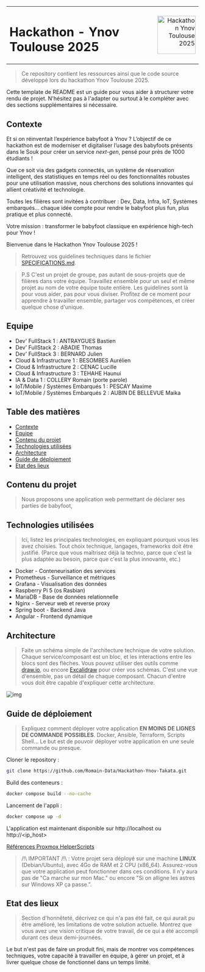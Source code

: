 <table width="100%" border="0" cellspacing="0" cellpadding="0">
<tr>
<td align="left"><h1>Hackathon - Ynov Toulouse 2025</h1></td>
<td align="right"><img src="ressources/logo.png" alt="Hackathon Ynov Toulouse 2025" width="100"/></td>
</tr>
</table>

> Ce repository contient les ressources ainsi que le code source développé lors du hackathon Ynov Toulouse 2025.

Cette template de README est un guide pour vous aider à structurer votre rendu de projet. N'hésitez pas à l'adapter ou surtout à le compléter avec des sections supplémentaires si nécessaire.

## Contexte

Et si on réinventait l’expérience babyfoot à Ynov ? L’objectif de ce hackathon est de moderniser et digitaliser l’usage des babyfoots présents dans le Souk pour créer un service _next-gen_, pensé pour près de 1000 étudiants !

Que ce soit via des gadgets connectés, un système de réservation intelligent, des statistiques en temps réel ou des fonctionnalités robustes pour une utilisation massive, nous cherchons des solutions innovantes qui allient créativité et technologie.

Toutes les filières sont invitées à contribuer : Dev, Data, Infra, IoT, Systèmes embarqués… chaque idée compte pour rendre le babyfoot plus fun, plus pratique et plus connecté.

Votre mission : transformer le babyfoot classique en expérience high-tech pour Ynov !

Bienvenue dans le Hackathon Ynov Toulouse 2025 !

> Retrouvez vos guidelines techniques dans le fichier [SPECIFICATIONS.md](./SPECIFICATIONS.md).

> P.S C'est un projet de groupe, pas autant de sous-projets que de filières dans votre équipe. Travaillez ensemble pour un seul et même projet au nom de votre équipe toute entière. Les guidelines sont là pour vous aider, pas pour vous diviser. Profitez de ce moment pour apprendre à travailler ensemble, partager vos compétences, et créer quelque chose d'unique.

## Equipe

- Dev' FullStack 1 : ANTRAYGUES Bastien
- Dev' FullStack 2 : ABADIE Thomas
- Dev' FullStack 3 : BERNARD Julien
- Cloud & Infrastructure 1 : BESOMBES Aurélien
- Cloud & Infrastructure 2 : CENAC Lucille
- Cloud & Infrastructure 3 : TEHAHE Haunui
- IA & Data 1 : COLLERY Romain (porte parole)
- IoT/Mobile / Systèmes Embarqués 1 : PESCAY Maxime
- IoT/Mobile / Systèmes Embarqués 2 : AUBIN DE BELLEVUE Maika


## Table des matières

- [Contexte](#contexte)
- [Equipe](#equipe)
- [Contenu du projet](#contenu-du-projet)
- [Technologies utilisées](#technologies-utilisées)
- [Architecture](#architecture)
- [Guide de déploiement](#guide-de-déploiement)
- [Etat des lieux](#etat-des-lieux)

## Contenu du projet

> Nous proposons une application web permettant de déclarer ses parties de babyfoot,   

## Technologies utilisées

> Ici, listez les principales technologies, en expliquant pourquoi vous les avez choisies. Tout choix technique, langages, frameworks doit être justifié. (Parce que vous maîtrisez déjà la techno, parce que c'est la plus adaptée au besoin, parce que c'est la plus innovante, etc.)

- Docker - Conteneurisation des services
- Prometheus - Surveillance et métriques
- Grafana - Visualisation des données
- Raspberry Pi 5 (os Rasbian)
- MariaDB - Base de données relationnelle
- Nginx - Serveur web et reverse proxy
- Spring boot - Backend Java
- Angular - Frontend dynamique

## Architecture

> Faite un schéma simple de l'architecture technique de votre solution. Chaque service/composant est un bloc, et les interactions entre les blocs sont des flèches. Vous pouvez utiliser des outils comme [draw.io](https://app.diagrams.net/), ou encore [Excalidraw](https://excalidraw.com/) pour créer vos schémas. C'est une vue d'ensemble, pas un détail de chaque composant. Chacun d'entre vous doit être capable d'expliquer cette architecture.

![img](ressources/schéma%20infra-2.png)

## Guide de déploiement

> Expliquez comment déployer votre application **EN MOINS DE LIGNES DE COMMANDE POSSIBLES**. Docker, Ansible, Terraform, Scripts Shell... Le but est de pouvoir déployer votre application en une seule commande ou presque.

Cloner le repository :
```bash
git clone https://github.com/Romain-Data/Hackathon-Ynov-Takata.git
```
Build des conteneurs :
```bash
docker compose build --no-cache
```
Lancement de l'appli : 
```bash
docker compose up -d
```
L'application est maintenant disponible sur http://localhost ou http://<ip_host>

[Références Proxmox HelperScripts](https://github.com/community-scripts/ProxmoxVE/tree/main/install)

> /!\ IMPORTANT /!\ : Votre projet sera déployé sur une machine **LINUX** (Debian/Ubuntu), avec 4Go de RAM et 2 CPU (x86_64). Assurez-vous que votre application peut fonctionner dans ces conditions. Il n'y aura pas de "Ca marche sur mon Mac." ou encore "Si on alligne les astres sur Windows XP ça passe.".

## Etat des lieux

> Section d'honnêteté, décrivez ce qui n'a pas été fait, ce qui aurait pu être amélioré, les limitations de votre solution actuelle. Montrez que vous avez une vision critique de votre travail, de ce qui a été accompli durant ces deux demi-journées.

Le but n'est pas de faire un produit fini, mais de montrer vos compétences techniques, votre capacité à travailler en équipe, à gérer un projet, et à livrer quelque chose de fonctionnel dans un temps limité.
